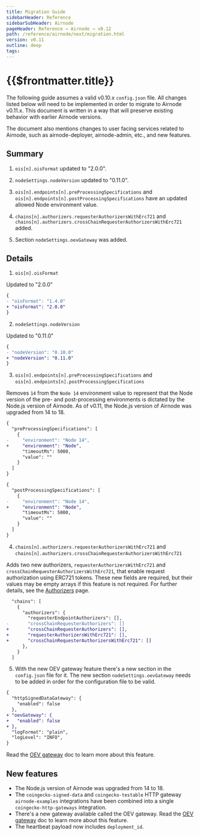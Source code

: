 ```yaml
---
title: Migration Guide
sidebarHeader: Reference
sidebarSubHeader: Airnode
pageHeader: Reference → Airnode → v0.12
path: /reference/airnode/next/migration.html
version: v0.11
outline: deep
tags:
---
```


<VersionWarning/>

<PageHeader/>

<SearchHighlight/>

<FlexStartTag/>

# {{$frontmatter.title}}

The following guide assumes a valid v0.10.x `config.json` file. All changes
listed below will need to be implemented in order to migrate to Airnode v0.11.x.
This document is written in a way that will preserve existing behavior with
earlier Airnode versions.

The document also mentions changes to user facing services related to Airnode,
such as airnode-deployer, airnode-admin, etc., and new features.

## Summary

1. `ois[n].oisFormat` updated to "2.0.0".

2. `nodeSettings.nodeVersion` updated to "0.11.0".

3. `ois[n].endpoints[n].preProcessingSpecifications` and
   `ois[n].endpoints[n].postProcessingSpecifications` have an updated allowed
   Node environment value.

4. `chains[n].authorizers.requesterAuthorizersWithErc721` and
   `chains[n].authorizers.crossChainRequesterAuthorizersWithErc721` added.

5. Section `nodeSettings.oevGateway` was added.

## Details

1. `ois[n].oisFormat`

Updated to "2.0.0"

```diff
{
- "oisFormat": "1.4.0"
+ "oisFormat": "2.0.0"
}
```

2. `nodeSettings.nodeVersion`

Updated to "0.11.0"

```diff
{
- "nodeVersion": "0.10.0"
+ "nodeVersion": "0.11.0"
}
```

3. `ois[n].endpoints[n].preProcessingSpecifications` and
   `ois[n].endpoints[n].postProcessingSpecifications`

Removes `14` from the `Node 14` environment value to represent that the Node
version of the pre- and post-processing environments is dictated by the Node.js
version of Airnode. As of v0.11, the Node.js version of Airnode was upgraded
from 14 to 18.

```diff
{
  "preProcessingSpecifications": [
    {
-     "environment": "Node 14",
+     "environment": "Node",
      "timeoutMs": 5000,
      "value": ""
    }
  ]
}
```

```diff
{
  "postProcessingSpecifications": [
    {
-     "environment": "Node 14",
+     "environment": "Node",
      "timeoutMs": 5000,
      "value": ""
    }
  ]
}
```

4. `chains[n].authorizers.requesterAuthorizersWithErc721` and
   `chains[n].authorizers.crossChainRequesterAuthorizersWithErc721`

Adds two new authorizers, `requesterAuthorizersWithErc721` and
`crossChainRequesterAuthorizersWithErc721`, that enable request authorization
using ERC721 tokens. These new fields are required, but their values may be
empty arrays if this feature is not required. For further details, see the
[Authorizers](/reference/airnode/next/concepts/authorizers.md#how-are-authorizers-implemented)
page.

```diff
  "chains": [
    {
      "authorizers": {
        "requesterEndpointAuthorizers": [],
-       "crossChainRequesterAuthorizers": []
+       "crossChainRequesterAuthorizers": [],
+       "requesterAuthorizersWithErc721": [],
+       "crossChainRequesterAuthorizersWithErc721": []
      },
    }
  ]
```

5. With the new OEV gateway feature there's a new section in the `config.json`
   file for it. The new section `nodeSettings.oevGateway` needs to be added in
   order for the configuration file to be valid.

```diff
{
  "httpSignedDataGateway": {
    "enabled": false
  },
+ "oevGateway": {
+   "enabled": false
+ },
  "logFormat": "plain",
  "logLevel": "INFO",
}
```

Read the [OEV gateway](/reference/airnode/next/understand/oev-gateway.md) doc to
learn more about this feature.

## New features

- The Node.js version of Airnode was upgraded from 14 to 18.
- The `coingecko-signed-data` and `coingecko-testable` HTTP gateway
  `airnode-examples` integrations have been combined into a single
  `coingecko-http-gateways` integration.
- There's a new gateway available called the OEV gateway. Read the
  [OEV gateway](/reference/airnode/next/understand/oev-gateway.md) doc to learn
  more about this feature.
- The heartbeat payload now includes `deployment_id`.

<FlexEndTag/>
